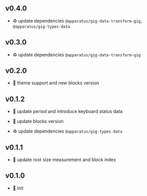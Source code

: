 ## v0.4.0

* ♻️ update dependencies `@apparatus/gig-data-transform-gig`, `@apparatus/gig-types-data`

## v0.3.0

* ♻️ update dependencies `@apparatus/gig-data-transform-gig`

## v0.2.0

* 🌱 theme support and new blocks version

## v0.1.2

* 🐞 update period and introduce keyboard status data

* 🐞 update blocks version

* ♻️ update dependencies `@apparatus/gig-types-data`

## v0.1.1

* 🐞 update root size measurement and block index

## v0.1.0

* 🐣 init
